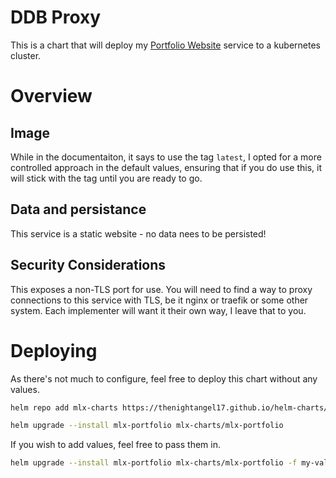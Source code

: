 # DDB Proxy

This is a chart that will deploy my [Portfolio Website](https://github.com/TheNightAngel17/portfolio) service to a kubernetes cluster.

# Overview

## Image

While in the documentaiton, it says to use the tag `latest`, I opted for a more controlled approach in the default values, ensuring that if you do use this, it will stick with the tag until you are ready to go. 

## Data and persistance

This service is a static website - no data nees to be persisted!

## Security Considerations

This exposes a non-TLS port for use. You will need to find a way to proxy connections to this service with TLS, be it nginx or traefik or some other system. Each implementer will want it their own way, I leave that to you.

# Deploying

As there's not much to configure, feel free to deploy this chart without any values.

```bash
helm repo add mlx-charts https://thenightangel17.github.io/helm-charts/
```

```bash
helm upgrade --install mlx-portfolio mlx-charts/mlx-portfolio
```

If you wish to add values, feel free to pass them in.

```bash
helm upgrade --install mlx-portfolio mlx-charts/mlx-portfolio -f my-values.yaml
```
